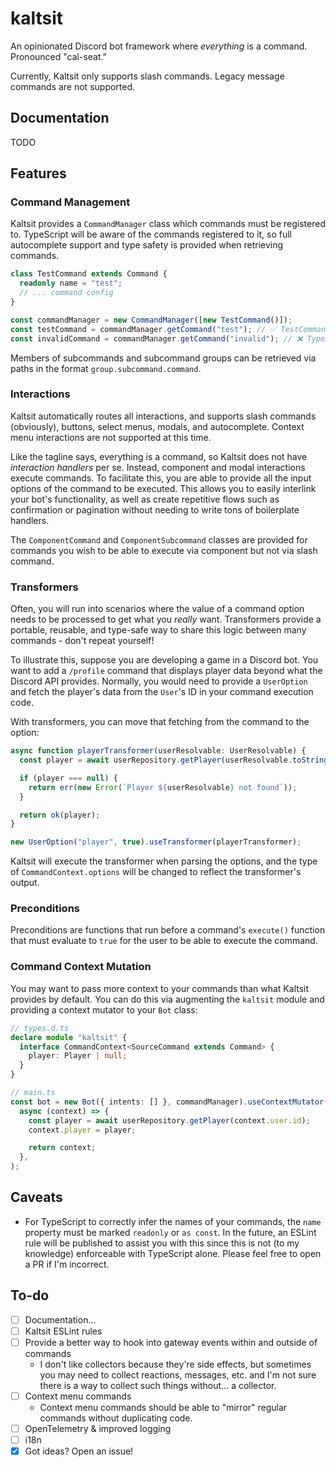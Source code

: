 # kaltsit

An opinionated Discord bot framework where _everything_ is a command. Pronounced "cal-seat."

Currently, Kaltsit only supports slash commands. Legacy message commands are not supported.

## Documentation

TODO

## Features

### Command Management

Kaltsit provides a `CommandManager` class which commands must be registered to. TypeScript will be aware of the commands registered to it, so full autocomplete support and type safety is provided when retrieving commands.

```typescript
class TestCommand extends Command {
  readonly name = "test";
  // ... command config
}

const commandManager = new CommandManager([new TestCommand()]);
const testCommand = commandManager.getCommand("test"); // ✅ TestCommand
const invalidCommand = commandManager.getCommand("invalid"); // ❌ TypeError!
```

Members of subcommands and subcommand groups can be retrieved via paths in the format `group.subcommand.command`.

### Interactions

Kaltsit automatically routes all interactions, and supports slash commands (obviously), buttons, select menus, modals, and autocomplete. Context menu interactions are not supported at this time.

Like the tagline says, everything is a command, so Kaltsit does not have _interaction handlers_ per se. Instead, component and modal interactions execute commands. To facilitate this, you are able to provide all the input options of the command to be executed. This allows you to easily interlink your bot's functionality, as well as create repetitive flows such as confirmation or pagination without needing to write tons of boilerplate handlers.

The `ComponentCommand` and `ComponentSubcommand` classes are provided for commands you wish to be able to execute via component but not via slash command.

### Transformers

Often, you will run into scenarios where the value of a command option needs to be processed to get what you _really_ want. Transformers provide a portable, reusable, and type-safe way to share this logic between many commands - don't repeat yourself!

To illustrate this, suppose you are developing a game in a Discord bot. You want to add a `/profile` command that displays player data beyond what the Discord API provides. Normally, you would need to provide a `UserOption` and fetch the player's data from the `User`'s ID in your command execution code.

With transformers, you can move that fetching from the command to the option:

```ts
async function playerTransformer(userResolvable: UserResolvable) {
  const player = await userRepository.getPlayer(userResolvable.toString());

  if (player === null) {
    return err(new Error(`Player ${userResolvable} not found`));
  }

  return ok(player);
}

new UserOption("player", true).useTransformer(playerTransformer);
```

Kaltsit will execute the transformer when parsing the options, and the type of `CommandContext.options` will be changed to reflect the transformer's output.

### Preconditions

Preconditions are functions that run before a command's `execute()` function that must evaluate to `true` for the user to be able to execute the command.

### Command Context Mutation

You may want to pass more context to your commands than what Kaltsit provides by default. You can do this via augmenting the `kaltsit` module and providing a context mutator to your `Bot` class:

```ts
// types.d.ts
declare module "kaltsit" {
  interface CommandContext<SourceCommand extends Command> {
    player: Player | null;
  }
}
```

```ts
// main.ts
const bot = new Bot({ intents: [] }, commandManager).useContextMutator(
  async (context) => {
    const player = await userRepository.getPlayer(context.user.id);
    context.player = player;

    return context;
  },
);
```

## Caveats

- For TypeScript to correctly infer the names of your commands, the `name` property must be marked `readonly` or `as const`. In the future, an ESLint rule will be published to assist you with this since this is not (to my knowledge) enforceable with TypeScript alone. Please feel free to open a PR if I'm incorrect.

## To-do

- [ ] Documentation...
- [ ] Kaltsit ESLint rules
- [ ] Provide a better way to hook into gateway events within and outside of commands
  - I don't like collectors because they're side effects, but sometimes you may need to collect reactions, messages, etc. and I'm not sure there is a way to collect such things without... a collector.
- [ ] Context menu commands
  - Context menu commands should be able to "mirror" regular commands without duplicating code.
- [ ] OpenTelemetry & improved logging
- [ ] i18n
- [x] Got ideas? Open an issue!
